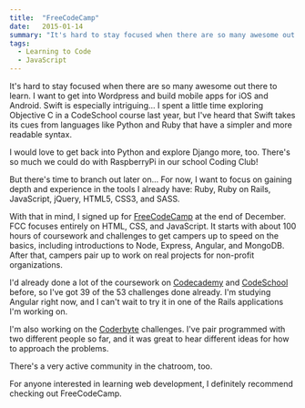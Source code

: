 ```yaml
---
title:  "FreeCodeCamp"
date:   2015-01-14
summary: "It's hard to stay focused when there are so many awesome out there to learn. I want to get into Wordpress and build mobile apps for iOS and Android. Swift is especially intriguing... I spent a little time exploring Objective C in a CodeSchool course last year, but I've heard that Swift takes its cues from languages like Python and Ruby that have a simpler and more readable syntax..."
tags: 
  - Learning to Code
  - JavaScript
---
```

It's hard to stay focused when there are so many awesome out there to learn. I want to get into Wordpress and build mobile apps for iOS and Android. Swift is especially intriguing... I spent a little time exploring Objective C in a CodeSchool course last year, but I've heard that Swift takes its cues from languages like Python and Ruby that have a simpler and more readable syntax.

I would love to get back into Python and explore Django more, too. There's so much we could do with RaspberryPi in our school Coding Club!

But there's time to branch out later on... For now, I want to focus on gaining depth and experience in the tools I already have: Ruby, Ruby on Rails, JavaScript, jQuery, HTML5, CSS3, and SASS.

With that in mind, I signed up for <a href="http://freecodecamp.com/">FreeCodeCamp</a> at the end of December. FCC focuses entirely on HTML, CSS, and JavaScript. It starts with about 100 hours of coursework and challenges to get campers up to speed on the basics, including introductions to Node, Express, Angular, and MongoDB. After that, campers pair up to work on real projects for non-profit organizations.

I'd already done a lot of the coursework on <a href="https://www.codecademy.com/">Codecademy</a> and <a href="http://www.codeschool.com">CodeSchool</a> before, so I've got 39 of the 53 challenges done already. I'm studying Angular right now, and I can't wait to try it in one of the Rails applications I'm working on.

I'm also working on the <a href="http://coderbyte.com/">Coderbyte</a> challenges. I've pair programmed with two different people so far, and it was great to hear different ideas for how to approach the problems.

There's a very active community in the chatroom, too.

For anyone interested in learning web development, I definitely recommend checking out FreeCodeCamp.
